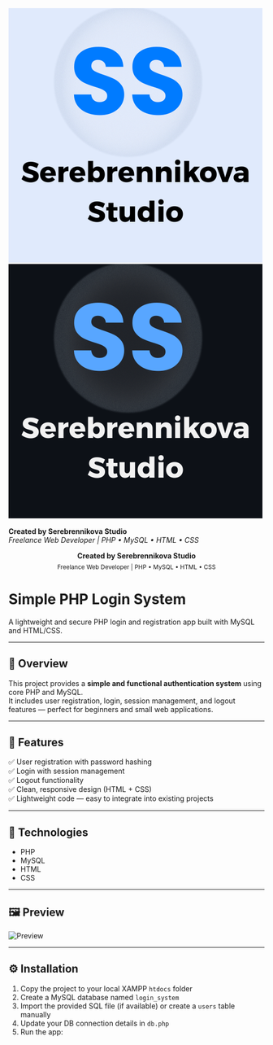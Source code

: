 <p align="center">

![Light Logo](./SerebrennikovaStudio_logo.png#gh-light-mode-only)
![Dark Logo](./SerebrennikovaStudio_logo_dark.png#gh-dark-mode-only)

**Created by Serebrennikova Studio**  
_Freelance Web Developer | PHP • MySQL • HTML • CSS_

</p>


<p align="center">
  <b>Created by Serebrennikova Studio</b><br>
  <sub>Freelance Web Developer | PHP • MySQL • HTML • CSS</sub>
</p>



# Simple PHP Login System

A lightweight and secure PHP login and registration app built with MySQL and HTML/CSS.

---

## 🚀 Overview
This project provides a **simple and functional authentication system** using core PHP and MySQL.  
It includes user registration, login, session management, and logout features — perfect for beginners and small web applications.

---

## 🔑 Features
✅ User registration with password hashing  
✅ Login with session management  
✅ Logout functionality  
✅ Clean, responsive design (HTML + CSS)  
✅ Lightweight code — easy to integrate into existing projects  

---

## 🧠 Technologies
- PHP  
- MySQL  
- HTML  
- CSS  

---

## 🖼️ Preview
![Preview](preview.png)

---

## ⚙️ Installation
1. Copy the project to your local XAMPP `htdocs` folder  
2. Create a MySQL database named `login_system`  
3. Import the provided SQL file (if available) or create a `users` table manually  
4. Update your DB connection details in `db.php`  
5. Run the app:  


